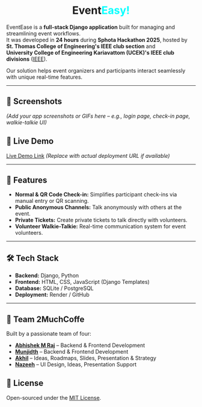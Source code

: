 <div align="center">
  <h1>Event<span style="color:cyan;">Easy!</span></h1>
</div>

EventEase is a **full-stack Django application** built for managing and streamlining event workflows.  
It was developed in **24 hours** during **Sphota Hackathon 2025**, hosted by  
**St. Thomas College of Engineering's IEEE club section** and  
**University College of Engineering Kariavattom (UCEK)'s IEEE club divisions** ([IEEE](http://ieee.org)).  

Our solution helps event organizers and participants interact seamlessly with unique real-time features.

---

## 📸 Screenshots
_(Add your app screenshots or GIFs here – e.g., login page, check-in page, walkie-talkie UI)_

## 🔗 Live Demo
[Live Demo Link](#) _(Replace with actual deployment URL if available)_

---

## 🚀 Features
- **Normal & QR Code Check-in:** Simplifies participant check-ins via manual entry or QR scanning.  
- **Public Anonymous Channels:** Talk anonymously with others at the event.  
- **Private Tickets:** Create private tickets to talk directly with volunteers.  
- **Volunteer Walkie-Talkie:** Real-time communication system for event volunteers.

---

## 🛠 Tech Stack
- **Backend:** Django, Python  
- **Frontend:** HTML, CSS, JavaScript (Django Templates)  
- **Database:** SQLite / PostgreSQL  
- **Deployment:** Render / GitHub  

---

## 👥 Team 2MuchCoffe
Built by a passionate team of four:

- **[Abhishek M Raj](https://github.com/Prince-of-death)** – Backend & Frontend Development  
- **[Munjidth](https://github.com/munjidvh)** – Backend & Frontend Development  
- **[Akhil](#)** – Ideas, Roadmaps, Slides, Presentation & Strategy  
- **[Nazeeh](#https://github.com/nazeeh-v)** – UI Design, Ideas, Presentation Support  


## 📜 License
Open-sourced under the [MIT License](LICENSE).
